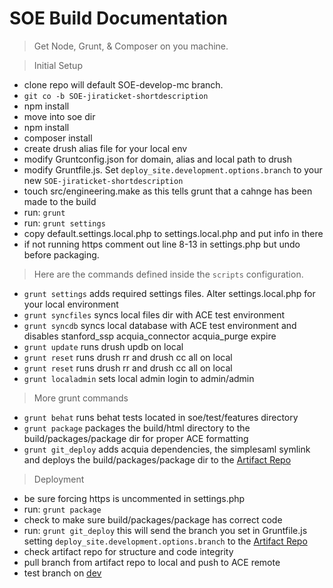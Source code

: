 # SOE Build Documentation

> Get Node, Grunt, & Composer on you machine.

> Initial Setup

* clone repo will default SOE-develop-mc branch.
* `git co -b SOE-jiraticket-shortdescription`
* npm install
* move into soe dir
* npm install
* composer install
* create drush alias file for your local env
* modify Gruntconfig.json  for domain, alias and local path to drush
* modify Gruntfile.js. Set `deploy_site.development.options.branch` to your new `SOE-jiraticket-shortdescription`
* touch src/engineering.make as this tells grunt that a cahnge has been made to the build
* run: `grunt`
* run: `grunt settings`
* copy default.settings.local.php to settings.local.php and put info in there
* if not running https comment out line 8-13 in settings.php but undo before packaging.


> Here are the commands defined inside the `scripts` configuration.

* `grunt settings` adds required settings files. Alter settings.local.php for your local environment
* `grunt syncfiles` syncs local files dir with ACE test environment
*  `grunt syncdb` syncs local database with ACE test environment and disables stanford_ssp acquia_connector acquia_purge expire
*  `grunt update` runs drush updb on local
*  `grunt reset` runs drush rr and drush cc all on local
*  `grunt reset` runs drush rr and drush cc all on local
*  `grunt localadmin` sets local admin login to admin/admin

> More grunt commands

* `grunt behat` runs behat tests located in soe/test/features directory
* `grunt package` packages the build/html directory to the build/packages/package dir for proper ACE formatting
* `grunt git_deploy` adds acquia dependencies, the simplesaml symlink and deploys the build/packages/package dir to the [Artifact Repo](https://github.com/SU-SWS/sws_soe_ace)

> Deployment 

* be sure forcing https is uncommented in settings.php
* run: `grunt package`
* check to make sure build/packages/package has correct code
* run: `grunt git_deploy` this will send the branch you set in Gruntfile.js setting `deploy_site.development.options.branch` to the [Artifact Repo](https://github.com/SU-SWS/sws_soe_ace)
* check artifact repo for structure and code integrity
* pull branch from artifact repo to local and push to ACE remote
* test branch on [dev](https://eng-dev.stanford.edu)
